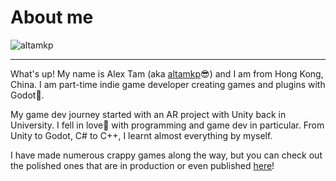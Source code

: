 # About me

<img src="~/images/altamkp_main.png" alt="altamkp" style="display: block; margin: 0 auto" />

---

What's up! My name is Alex Tam (aka [altamkp](https://github.com/altamkp)😎) and I am from Hong Kong, China. I am part-time indie game developer creating games and plugins with Godot👾.

My game dev journey started with an AR project with Unity back in University. I fell in love💙 with programming and game dev in particular. From Unity to Godot, C# to C++, I learnt almost everything by myself.

I have made numerous crappy games along the way, but you can check out the polished ones that are in production or even published [here](games.md)!
